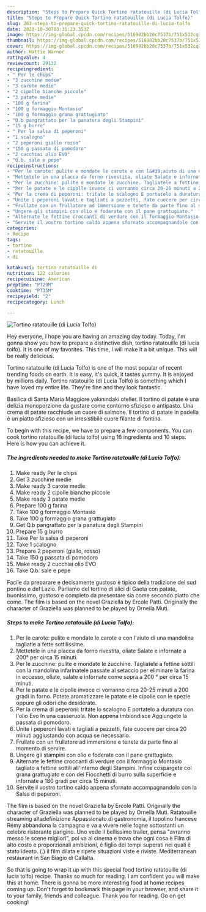 ```yaml
---
description: "Steps to Prepare Quick Tortino ratatouille (di Lucia Tolfo)"
title: "Steps to Prepare Quick Tortino ratatouille (di Lucia Tolfo)"
slug: 263-steps-to-prepare-quick-tortino-ratatouille-di-lucia-tolfo
date: 2020-10-30T03:31:23.353Z
image: https://img-global.cpcdn.com/recipes/516982bb20c7537b/751x532cq70/tortino-ratatouille-di-lucia-tolfo-recipe-main-photo.jpg
thumbnail: https://img-global.cpcdn.com/recipes/516982bb20c7537b/751x532cq70/tortino-ratatouille-di-lucia-tolfo-recipe-main-photo.jpg
cover: https://img-global.cpcdn.com/recipes/516982bb20c7537b/751x532cq70/tortino-ratatouille-di-lucia-tolfo-recipe-main-photo.jpg
author: Hattie Warner
ratingvalue: 4
reviewcount: 29132
recipeingredient:
- " Per le chips"
- "3 zucchine medie"
- "3 carote medie"
- "2 cipolle bianche piccole"
- "3 patate medie"
- "100 g farina"
- "100 g formaggio Montasio"
- "100 g formaggio grana grattugiato"
- "Q.b pangrattato per la panatura degli Stampini"
- "15 g burro"
- " Per la salsa di peperoni"
- "1 scalogno"
- "2 peperoni giallo rosso"
- "150 g passata di pomodoro"
- "2 cucchiai olio EVO"
- "Q.b. sale e pepe"
recipeinstructions:
- "Per le carote: pulite e mondate le carote e con l&#39;aiuto di una mandolina tagliatle a fette sottilissime."
- "Mettetele in una placca da forno rivestita, oliate Salate e infornate a 200° per circa 15 minuti."
- "Per le zucchine: pulite e mondate le zucchine. Tagliatele a fettine sottili con la mandolina infarinatele passate al setaccio per eliminare la farina in eccesso, oliate, salate e infornate come sopra a 200 ° per circa 15 minuti."
- "Per le patate e le cipolle invece ci vorranno circa 20-25 minuti a 200 gradi in forno. Potete aromatizzare le patate e le cipolle con le spezie oppure gli odori che desiderate."
- "Per la crema di peperoni: tritate lo scalogno E portatelo a duratura con l&#39;olio Evo In una casseruola. Non appena imbiondisce Aggiungete la passata di pomodoro."
- "Unite i peperoni lavati e tagliati a pezzetti, fate cuocere per circa 20 minuti aggiustando con acqua se necessario."
- "Frullate con un frullatore ad immersione e tenete da parte fino al momento di servire."
- "Ungere gli stampini con olio e foderate con il pane grattugiato."
- "Alternate le fettine croccanti di verdure con il formaggio Montasio tagliato a fettine sottili all&#39;interno degli Stampini. Infine cospargete col grana grattugiato e con dei Fiocchetti di burro sulla superficie e infornate a 180 gradi per circa 15 minuti."
- "Servite il vostro tortino caldo appena sfornato accompagnandolo con la Salsa di peperoni."
categories:
- Recipe
tags:
- tortino
- ratatouille
- di

katakunci: tortino ratatouille di 
nutrition: 122 calories
recipecuisine: American
preptime: "PT29M"
cooktime: "PT35M"
recipeyield: "2"
recipecategory: Lunch

---
```



![Tortino ratatouille (di Lucia Tolfo)](https://img-global.cpcdn.com/recipes/516982bb20c7537b/751x532cq70/tortino-ratatouille-di-lucia-tolfo-recipe-main-photo.jpg)

Hey everyone, I hope you are having an amazing day today. Today, I'm gonna show you how to prepare a distinctive dish, tortino ratatouille (di lucia tolfo). It is one of my favorites. This time, I will make it a bit unique. This will be really delicious.

Tortino ratatouille (di Lucia Tolfo) is one of the most popular of recent trending foods on earth. It is easy, it's quick, it tastes yummy. It is enjoyed by millions daily. Tortino ratatouille (di Lucia Tolfo) is something which I have loved my entire life. They're fine and they look fantastic.

Basilica di Santa Maria Maggiore yakınındaki oteller. Il tortino di patate è una delizia monoporzione da gustare come contorno sfizioso o antipasto. Una crema di patate racchiude un cuore di salmone. Il tortino di patate in padella è un piatto sfizioso con un irresistibile cuore filante di fontina.


To begin with this recipe, we have to prepare a few components. You can cook tortino ratatouille (di lucia tolfo) using 16 ingredients and 10 steps. Here is how you can achieve it.

<!--inarticleads1-->

##### The ingredients needed to make Tortino ratatouille (di Lucia Tolfo):

1. Make ready  Per le chips
1. Get 3 zucchine medie
1. Make ready 3 carote medie
1. Make ready 2 cipolle bianche piccole
1. Make ready 3 patate medie
1. Prepare 100 g farina
1. Take 100 g formaggio Montasio
1. Take 100 g formaggio grana grattugiato
1. Get Q.b pangrattato per la panatura degli Stampini
1. Prepare 15 g burro
1. Take  Per la salsa di peperoni
1. Take 1 scalogno
1. Prepare 2 peperoni (giallo, rosso)
1. Take 150 g passata di pomodoro
1. Make ready 2 cucchiai olio EVO
1. Take Q.b. sale e pepe


Facile da preparare e decisamente gustoso è tipico della tradizione del sud pontino e del Lazio. Parliamo del tortino di alici di Gaeta con patate, buonissimo, gustoso e completo da presentare sia come secondo piatto che come. The film is based on the novel Graziella by Ercole Patti. Originally the character of Graziella was planned to be played by Ornella Muti. 

<!--inarticleads2-->

##### Steps to make Tortino ratatouille (di Lucia Tolfo):

1. Per le carote: pulite e mondate le carote e con l&#39;aiuto di una mandolina tagliatle a fette sottilissime.
1. Mettetele in una placca da forno rivestita, oliate Salate e infornate a 200° per circa 15 minuti.
1. Per le zucchine: pulite e mondate le zucchine. Tagliatele a fettine sottili con la mandolina infarinatele passate al setaccio per eliminare la farina in eccesso, oliate, salate e infornate come sopra a 200 ° per circa 15 minuti.
1. Per le patate e le cipolle invece ci vorranno circa 20-25 minuti a 200 gradi in forno. Potete aromatizzare le patate e le cipolle con le spezie oppure gli odori che desiderate.
1. Per la crema di peperoni: tritate lo scalogno E portatelo a duratura con l&#39;olio Evo In una casseruola. Non appena imbiondisce Aggiungete la passata di pomodoro.
1. Unite i peperoni lavati e tagliati a pezzetti, fate cuocere per circa 20 minuti aggiustando con acqua se necessario.
1. Frullate con un frullatore ad immersione e tenete da parte fino al momento di servire.
1. Ungere gli stampini con olio e foderate con il pane grattugiato.
1. Alternate le fettine croccanti di verdure con il formaggio Montasio tagliato a fettine sottili all&#39;interno degli Stampini. Infine cospargete col grana grattugiato e con dei Fiocchetti di burro sulla superficie e infornate a 180 gradi per circa 15 minuti.
1. Servite il vostro tortino caldo appena sfornato accompagnandolo con la Salsa di peperoni.


The film is based on the novel Graziella by Ercole Patti. Originally the character of Graziella was planned to be played by Ornella Muti. Ratatouille streaming altadefinizione Appassionato di gastronomia, il topolino francese Rémy abbandona la campagna e va a vivere nelle fogne sottostanti un celebre ristorante parigino. Uno vede il bellissimo trailer, pensa &#34;avranno messo le scene migliori&#34;, poi va al cinema e trova che ogni cosa è Film di alto costo e proporzionali ambizioni, è figlio dei tempi superati nei quali è stato ideato. (.) il film dilata e ripete situazioni viste e riviste. Mediterranean restaurant in San Biagio di Callalta. 

So that is going to wrap it up with this special food tortino ratatouille (di lucia tolfo) recipe. Thanks so much for reading. I am confident you will make this at home. There is gonna be more interesting food at home recipes coming up. Don't forget to bookmark this page in your browser, and share it to your family, friends and colleague. Thank you for reading. Go on get cooking!
